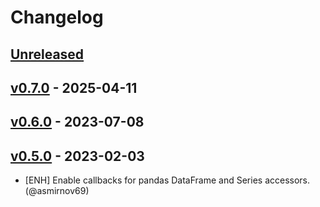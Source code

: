 # Changelog

## [Unreleased]

## [v0.7.0] - 2025-04-11

## [v0.6.0] - 2023-07-08

## [v0.5.0] - 2023-02-03

-   [ENH] Enable callbacks for pandas DataFrame and Series accessors. (@asmirnov69)

[Unreleased]: https://github.com/pyjanitor-devs/pandas_flavor/compare/v0.7.0...HEAD

[v0.7.0]: https://github.com/pyjanitor-devs/pandas_flavor/compare/v0.6.0...v0.7.0

[v0.6.0]: https://github.com/pyjanitor-devs/pandas_flavor/compare/v0.5.0...v0.6.0

[v0.5.0]: https://github.com/pyjanitor-devs/pandas_flavor/compare/844c5bc9bebf235bd4534badc07c0153dd01cba0...v0.5.0
